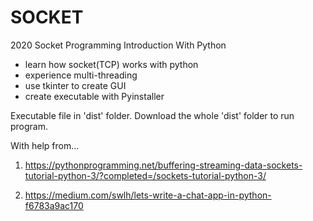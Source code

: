 # SOCKET 
2020 Socket Programming Introduction With Python
- learn how socket(TCP) works with python
- experience multi-threading
- use tkinter to create GUI
- create executable with Pyinstaller

Executable file in 'dist' folder. 
Download the whole 'dist' folder to run program.

With help from...

1. https://pythonprogramming.net/buffering-streaming-data-sockets-tutorial-python-3/?completed=/sockets-tutorial-python-3/

2. https://medium.com/swlh/lets-write-a-chat-app-in-python-f6783a9ac170

